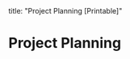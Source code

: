 <frontmatter>
title: "Project Planning [Printable]"
</frontmatter>

<include src="navbar.md" boilerplate />

<link rel="stylesheet" href="{{baseUrl}}/css/textbook.css">

<div class="website-content">

<div id="main">

# Project Planning

<include src="workBreakdownStructure/unit-inParent-asFlat-print.md" boilerplate />
<include src="milestones/unit-inParent-asFlat-print.md" boilerplate />
<include src="buffers/unit-inParent-asFlat-print.md" boilerplate />
<include src="issueTrackers/unit-inParent-asFlat-print.md" boilerplate />
<include src="ganttCharts/unit-inParent-asFlat-print.md" boilerplate />
<include src="pertCharts/unit-inParent-asFlat-print.md" boilerplate />

</div>

</div>

